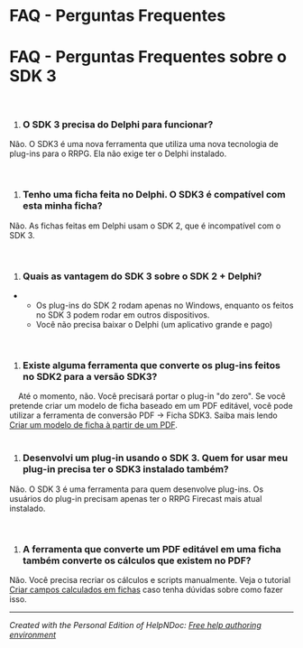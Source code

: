 # FAQ -  Perguntas Frequentes

# FAQ - Perguntas Frequentes sobre o SDK 3

&nbsp;

1. ### O SDK 3 precisa do Delphi para funcionar?

Não. O SDK3 é uma nova ferramenta que utiliza uma nova tecnologia de plug-ins para o RRPG. Ela não exige ter o Delphi instalado.

&nbsp;

1. ### Tenho uma ficha feita no Delphi. O SDK3 é compatível com esta minha ficha?

Não. As fichas feitas em Delphi usam o SDK 2, que é incompatível com o SDK 3.

&nbsp;

1. ### Quais as vantagem do SDK 3 sobre o SDK 2 + Delphi?
- &nbsp;
  - Os plug-ins do SDK 2 rodam apenas no Windows, enquanto os feitos no SDK 3 podem rodar em outros dispositivos.
  - Você não precisa baixar o Delphi (um aplicativo grande e pago)

&nbsp;

1. ### Existe alguma ferramenta que converte os plug-ins feitos no SDK2 para a versão SDK3?

&nbsp; &nbsp; Até o momento, não. Você precisará portar o plug-in "do zero". Se você pretende criar um modelo de ficha baseado em um PDF editável, você pode utilizar a ferramenta de conversão PDF -\> Ficha SDK3. Saiba mais lendo [Criar um modelo de ficha à partir de um PDF](<CriarummodelodefichaapartirdeumP.md>).\
&nbsp;

1. ### Desenvolvi um plug-in usando o SDK 3. Quem for usar meu plug-in precisa ter o SDK3 instalado também?

Não. O SDK 3 é uma ferramenta para quem desenvolve plug-ins. Os usuários do plug-in precisam apenas ter o RRPG Firecast mais atual instalado.&nbsp;

&nbsp;

1. ### A ferramenta que converte um PDF editável em uma ficha também converte os cálculos que existem no PDF?

Não. Você precisa recriar os cálculos e scripts manualmente. Veja o tutorial [Criar campos calculados em fichas](<Criarcamposcalculadosemfichas.md>) caso tenha dúvidas sobre como fazer isso.

***
_Created with the Personal Edition of HelpNDoc: [Free help authoring environment](<https://www.helpndoc.com/help-authoring-tool>)_
